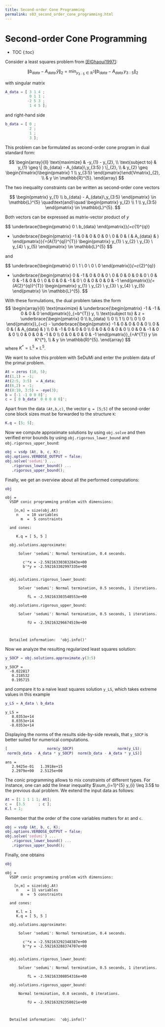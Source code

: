 ```yaml
---
title: Second-order Cone Programming
permalink: s03_second_order_cone_programming.html
---
```


# Second-order Cone Programming

* TOC
{:toc}

Consider a least squares problem from
[[ElGhaoui1997]](s10_references.html#ElGhaoui1997):

$$
\left\|b_{data} - A_{data}\,\hat{y}\right\|_2
= \min_{y_{3:5} \in \mathbb{R}^{3}}
\left\|b_{data} - A_{data}\,y_{3:5}\right\|_2
$$

with singular matrix


```matlab
A_data = [ 3 1 4 ;
           0 1 1 ;
          -2 5 3 ;
           1 4 5 ];
```

and right-hand side


```matlab
b_data = [ 0 ;
           2 ;
           1 ;
           3 ];
```

This problem can be formulated as second-order cone program in dual standard form:

$$
\begin{array}{ll}
\text{maximize}   & -y_{1} - y_{2}, \\
\text{subject to}
& y_{1} \geq \| (b_{data} - A_{data}\,y_{3:5} ) \|_{2}, \\
& y_{2} \geq
\begin{Vmatrix}\begin{pmatrix} 1 \\ y_{3:5} \end{pmatrix}\end{Vmatrix}_{2}, \\
& y \in \mathbb{R}^{5}.
\end{array}
$$

The two inequality constraints can be written as second-order cone vectors

$$
\begin{pmatrix} y_{1} \\ b_{data} - A_{data}\,y_{3:5} \end{pmatrix}
\in \mathbb{L}^{5} \quad\text{and}\quad
\begin{pmatrix} y_{2} \\ 1 \\ y_{3:5} \end{pmatrix} \in \mathbb{L}^{5}.
$$

Both vectors can be expressed as matrix-vector product of $y$

$$
\underbrace{\begin{pmatrix} 0 \\ b_{data} \end{pmatrix}}_{=c_{1}^{q}}
- \underbrace{\begin{pmatrix}
-1 & 0 & 0 & 0 & 0 \\
 0 & 0 & ( & A_{data} & )
\end{pmatrix}}_{=(A_{1}^{q})^{T}}
\begin{pmatrix} y_{1} \\ y_{2} \\ y_{3} \\ y_{4} \\ y_{5} \end{pmatrix}
\in \mathbb{L}^{5}
$$

and

$$
\underbrace{\begin{pmatrix} 0 \\ 1 \\ 0 \\ 0 \\ 0 \end{pmatrix}}_{=c_{2}^{q}}
- \underbrace{\begin{pmatrix}
0 & -1 &  0 &  0 &  0 \\
0 &  0 &  0 &  0 &  0 \\
0 &  0 & -1 &  0 &  0 \\
0 &  0 &  0 & -1 &  0 \\
0 &  0 &  0 &  0 & -1
\end{pmatrix}}_{=(A_{2}^{q})^{T}}
\begin{pmatrix} y_{1} \\ y_{2} \\ y_{3} \\ y_{4} \\ y_{5} \end{pmatrix}
\in \mathbb{L}^{5}.
$$

With these formulations, the dual problem takes the form
$$
\begin{array}{ll}
\text{maximize}
& \underbrace{\begin{pmatrix} -1 & -1 & 0 & 0 & 0 \end{pmatrix}}_{=b^{T}} y, \\
\text{subject to}
& z = \underbrace{\begin{pmatrix}
                  0 \\ b_{data} \\ 0 \\ 1 \\ 0 \\ 0 \\ 0
                  \end{pmatrix}}_{=c}
    - \underbrace{\begin{pmatrix}
                  -1 &  0 &  0 &  0 &  0 \\
                   0 &  0 &  ( & A_{data} & ) \\
                   0 & -1 &  0 &  0 &  0 \\
                   0 &  0 &  0 &  0 &  0 \\
                   0 &  0 & -1 &  0 &  0 \\
                   0 &  0 &  0 & -1 &  0 \\
                   0 &  0 &  0 &  0 & -1
                  \end{pmatrix}}_{=A^{T}} y \in K^{*}, \\
& y \in \mathbb{R}^{5}.
\end{array}
$$
where $K^{*} = \mathbb{L}^{5} \times \mathbb{L}^{5}$.

We want to solve this problem with SeDuMi and enter the problem data of the primal problem.


```matlab
At = zeros (10, 5);
At(1,1) = -1;
At(2:5, 3:5)  = A_data;
At(6,2) = -1;
At(8:10, 3:5) = -eye(3);
b = [-1 -1 0 0 0]';
c = [ 0 b_data' 0 0 0 0 0]';
```

Apart from the data `(At,b,c)`,
the vector `q = [5;5]` of the second-order cone block sizes
must be forwarded to the structure `K`:


```matlab
K.q = [5; 5];
```

Now we compute approximate solutions by using `obj.solve`
and then verified error bounds by using `obj.rigorous_lower_bound`
and `obj.rigorous_upper_bound`:


```matlab
obj = vsdp (At, b, c, K);
obj.options.VERBOSE_OUTPUT = false;
obj.solve('sedumi') ...
   .rigorous_lower_bound() ...
   .rigorous_upper_bound();
```

Finally, we get an overview about all the performed computations:


```matlab
obj
```

    obj =
      VSDP conic programming problem with dimensions:

        [n,m] = size(obj.At)
         n    = 10 variables
           m  =  5 constraints

      and cones:

         K.q = [ 5, 5 ]

      obj.solutions.approximate:

          Solver 'sedumi': Normal termination, 0.4 seconds.

            c'*x = -2.592163303832843e+00
            b'*y = -2.592163302997335e+00


      obj.solutions.rigorous_lower_bound:

          Solver 'sedumi': Normal termination, 0.5 seconds, 1 iterations.

              fL = -2.592163303540553e+00

      obj.solutions.rigorous_upper_bound:

          Solver 'sedumi': Normal termination, 0.5 seconds, 1 iterations.

              fU = -2.592163296674519e+00



      Detailed information:  'obj.info()'




Now we analyze the resulting regularized least squares solution:


```matlab
y_SOCP = obj.solutions.approximate.y(3:5)
```

    y_SOCP =
      -0.022817
       0.218532
       0.195715



and compare it to a naive least squares solution `y_LS`,
which takes extreme values in this example


```matlab
y_LS = A_data \ b_data
```

    y_LS =
       8.0353e+14
       8.0353e+14
      -8.0353e+14



Displaying the norms of the results side-by-side reveals,
that `y_SOCP` is better suited for numerical computations.


```matlab
[                  norm(y_SOCP)                    norm(y_LS);
 norm(b_data - A_data * y_SOCP)  norm(b_data - A_data * y_LS)]
```

    ans =
       2.9425e-01   1.3918e+15
       2.2979e+00   2.5125e+00



The conic programming allows to mix constraints of different types.
For instance, one can add the linear inequality
$\sum_{i=1}^{5} y_{i} \leq 3.5$ to the previous dual problem.
We extend the input data as follows:


```matlab
At = [1 1 1 1 1; At];
c =  [3.5      ; c ];
K.l = 1;
```

Remember that the order of the cone variables matters for `At` and `c`.


```matlab
obj = vsdp (At, b, c, K);
obj.options.VERBOSE_OUTPUT = false;
obj.solve('sedumi') ...
   .rigorous_lower_bound() ...
   .rigorous_upper_bound();
```

Finally, one obtains


```matlab
obj
```

    obj =
      VSDP conic programming problem with dimensions:

        [n,m] = size(obj.At)
         n    = 11 variables
           m  =  5 constraints

      and cones:

         K.l = 1
         K.q = [ 5, 5 ]

      obj.solutions.approximate:

          Solver 'sedumi': Normal termination, 0.4 seconds.

            c'*x = -2.592163292348387e+00
            b'*y = -2.592163288374707e+00


      obj.solutions.rigorous_lower_bound:

          Solver 'sedumi': Normal termination, 0.5 seconds, 1 iterations.

              fL = -2.592163308054316e+00

      obj.solutions.rigorous_upper_bound:

          Normal termination, 0.0 seconds, 0 iterations.

              fU = -2.592163292358021e+00



      Detailed information:  'obj.info()'



